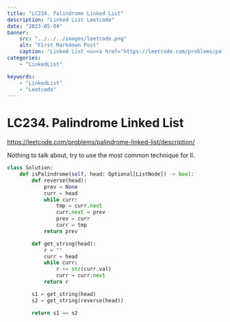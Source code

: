```yaml
---
title: "LC234. Palindrome Linked List"
description: "Linked List Leetcode"
date: "2023-05-04"
banner:
    src: "../../../images/leetcode.png"
    alt: "First Markdown Post"
    caption: 'Linked List <u><a href="https://leetcode.com/problems/palindrome-linked-list/description/"> LeetCode</a></u>'
categories:
    - "LinkedList"

keywords:
    - "LinkedList"
    - "Leetcode"
---
```


# LC234. Palindrome Linked List

https://leetcode.com/problems/palindrome-linked-list/description/

Nothing to talk about, try to use the most common technique for ll.

```python
class Solution:
    def isPalindrome(self, head: Optional[ListNode]) -> bool:
        def reverse(head):
            prev = None
            curr = head
            while curr:
                tmp = curr.next
                curr.next = prev
                prev = curr
                curr = tmp
            return prev

        def get_string(head):
            r = ""
            curr = head
            while curr:
                r += str(curr.val)
                curr = curr.next
            return r

        s1 = get_string(head)
        s2 = get_string(reverse(head))

        return s1 == s2
```
